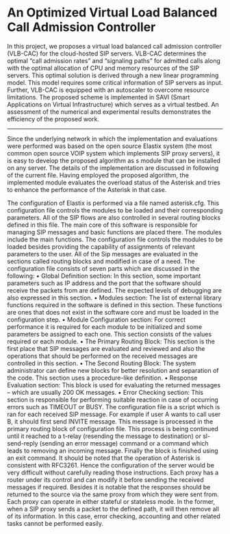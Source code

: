 # An Optimized Virtual Load Balanced Call Admission Controller 
In this project, we proposes a virtual load balanced call admission controller (VLB-CAC) for the cloud-hosted SIP servers. VLB-CAC determines the optimal “call admission rates” and “signaling paths” for admitted calls along with the optimal allocation of CPU and memory resources of the SIP servers. This optimal solution is derived through a new linear programming model. This model requires some critical information of SIP servers as input. Further, VLB-CAC is equipped with an autoscaler to overcome resource limitations. The proposed scheme is implemented in SAVI (Smart Applications on Virtual Infrastructure) which serves as a virtual testbed. An assessment of the numerical and experimental results demonstrates the efficiency of the proposed work.

-----------------------------------------------------------------
Since the underlying network in which the implementation and evaluations were performed was based on the open source Elastix system (the most common open source VOIP system which implements SIP proxy servers), it is easy to develop the proposed algorithm as s module that can be installed on any server. 
The details of the implementation are discussed in following of the current file.
Having employed the proposed algorithm, the implemented module evaluates the overload status of the Asterisk and tries to enhance the performance of the Asterisk in that case.

The configuration of Elastix is performed via a file named asterisk.cfg. This configuration file controls the modules to be loaded and their corresponding parameters. All of the SIP flows are also controlled in several routing blocks defined in this file. The main core of this software is responsible for managing SIP messages and basic functions are placed there. The modules include the main functions. The configuration file controls the modules to be loaded besides providing the capability of assignments of relevant parameters to the user. All of the Sip messages are evaluated in the sections called routing blocks and modified in case of a need. The configuration file consists of seven parts which are discussed in the following:
 •	Global Definition section: In this section, some important parameters such as IP address and the port that the software should receive the packets from are defined. The expected levels of debugging are also expressed in this section.
 •	Modules section: The list of external library functions required in the software is defined in this section. These functions are ones that does not exist in the software core and must be loaded in the configuration step.
 •	Module Configuration section: For correct performance it is required for each module to be initialized and some parameters be assigned to each one. This section consists of the values required or each module.
 •	The Primary Routing Block: This section is the first place that SIP messages are evaluated and reviewed and also the operations that should be performed on the received messages are controlled in this section.
 •	The Second Routing Block: The system administrator can define new blocks for better resolution and separation of the code. This section uses a procedure-like definition.
 •	Response Evaluation section: This block is used for evaluating the returned messages – which are usually 200 OK messages.
 •	Error Checking section: This section is responsible for performing suitable reaction in case of occurring errors such as TIMEOUT or BUSY.
The configuration file is a script which is ran for each received SIP message. For example if user A wants to call user B, it should first send INVITE message. This message is processed in the primary routing block of configuration file.
This process is being continued until it reached to a t-relay (resending the message to destination) or sl-send-reply (sending an error message) command or a command which leads to removing an incoming message. Finally the block is finished using an exit command. It should be noted that the operation of Asterisk is consistent with RFC3261. Hence the configuration of the server would be very difficult without carefully reading those instructions. Each proxy has a router under its control and can modify it before sending the received messages if required. Besides it is notable that the responses should be returned to the source via the same proxy from which they were sent from.
Each proxy can operate in either stateful or stateless mode. In the former, when a SIP proxy sends a packet to the defined path, it will then remove all of its information. In this case, error checking, accounting and other related tasks cannot be performed easily.

